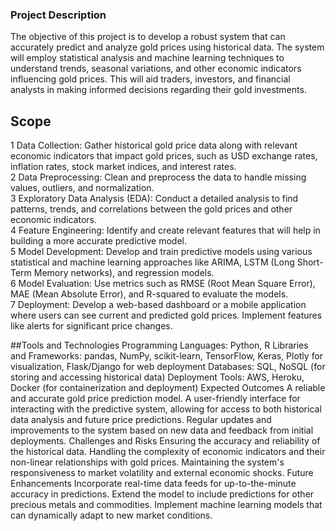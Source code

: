 ### Project Description
The objective of this project is to develop a robust system that can accurately predict and analyze gold prices using historical data. The system will employ statistical analysis and machine learning techniques to understand trends, seasonal variations, and other economic indicators influencing gold prices. This will aid traders, investors, and financial analysts in making informed decisions regarding their gold investments.

## Scope
1 Data Collection: Gather historical gold price data along with relevant economic indicators that impact gold prices, such as USD exchange rates, inflation rates, stock market indices, and interest rates.\
2 Data Preprocessing: Clean and preprocess the data to handle missing values, outliers, and normalization.\
3 Exploratory Data Analysis (EDA): Conduct a detailed analysis to find patterns, trends, and correlations between the gold prices and other economic indicators.\
4 Feature Engineering: Identify and create relevant features that will help in building a more accurate predictive model.\
5 Model Development: Develop and train predictive models using various statistical and machine learning approaches like ARIMA, LSTM (Long Short-Term Memory networks), and regression models.\
6 Model Evaluation: Use metrics such as RMSE (Root Mean Square Error), MAE (Mean Absolute Error), and R-squared to evaluate the models.\
7 Deployment: Develop a web-based dashboard or a mobile application where users can see current and predicted gold prices. Implement features like alerts for significant price changes.


##Tools and Technologies
Programming Languages: Python, R
Libraries and Frameworks: pandas, NumPy, scikit-learn, TensorFlow, Keras, Plotly for visualization, Flask/Django for web deployment
Databases: SQL, NoSQL (for storing and accessing historical data)
Deployment Tools: AWS, Heroku, Docker (for containerization and deployment)
Expected Outcomes
A reliable and accurate gold price prediction model.
A user-friendly interface for interacting with the predictive system, allowing for access to both historical data analysis and future price predictions.
Regular updates and improvements to the system based on new data and feedback from initial deployments.
Challenges and Risks
Ensuring the accuracy and reliability of the historical data.
Handling the complexity of economic indicators and their non-linear relationships with gold prices.
Maintaining the system's responsiveness to market volatility and external economic shocks.
Future Enhancements
Incorporate real-time data feeds for up-to-the-minute accuracy in predictions.
Extend the model to include predictions for other precious metals and commodities.
Implement machine learning models that can dynamically adapt to new market conditions.
